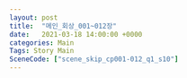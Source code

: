 ```yaml
---
layout: post
title:  "메인_회상_001~012장"
date:   2021-03-18 14:00:00 +0000
categories: Main
Tags: Story Main
SceneCode: ["scene_skip_cp001-012_q1_s10"]
---
```

